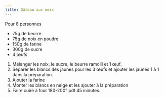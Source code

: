 ```yaml
---
title: Gâteau aux noix
---
```


Pour 8 personnes

-   75g de beurre
-   75g de noix en poudre
-   150g de farine
-   300g de sucre
-   4 œufs

1.  Mélanger les noix, le sucre, le beurre ramolli et 1 œuf.
2.  Séparer les blancs des jaunes pour les 3 œufs et ajouter les jaunes
    1 à 1 dans la préparation.
3.  Ajouter la farine
4.  Monter les blancs en neige et les ajouter à la préparation
5.  Faire cuire à four 180-200° pdt 45 minutes.
